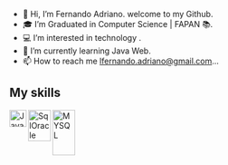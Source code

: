 - 👋 Hi, I’m Fernando Adriano. welcome to my Github.
- 🎓 I’m Graduated in Computer Science | FAPAN 📚.
- 💻 I’m interested in technology .
- 🌱 I’m currently learning Java Web.
- 📫 How to reach me lfernando.adriano@gmail.com...

## My skills
<img align="left" alt="Java" width="30px" src="https://user-images.githubusercontent.com/96425026/197561102-b033dffc-9d6e-4e5a-953f-83ac83ca530e.png"/>
<img align="left" alt="SqlOracle" height="55px" width="40px" src="https://user-images.githubusercontent.com/96425026/197557090-afd2b640-fdd6-4677-87b9-145a863910bd.png"/>
<img align="left" alt="MYSQL" height="80px" width="40px" src="https://cdn.jsdelivr.net/gh/devicons/devicon/icons/mysql/mysql-plain-wordmark.svg" />



